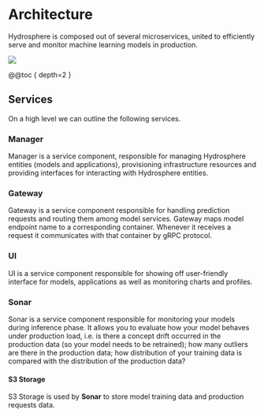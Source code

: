 # Architecture

Hydrosphere is composed out of several microservices, united to efficiently serve and monitor machine learning models in production.

![](.../architecture.png)


@@toc { depth=2 }

## Services

On a high level we can outline the following services. 

### Manager

Manager is a service component, responsible for managing Hydrosphere entities (models and applications), provisioning infrastructure resources and providing interfaces for interacting with Hydrosphere entities. 

### Gateway

Gateway is a service component responsible for handling prediction requests and routing them among model services. Gateway maps model endpoint name to a corresponding container. Whenever it receives a request it communicates with that container by gRPC protocol.

### UI

UI is a service component responsible for showing off user-friendly interface for models, applications as well as monitoring charts and profiles.

### Sonar

Sonar is a service component responsible for monitoring your models during inference phase. It allows you to evaluate how your model behaves under production load, i.e. is there a concept drift occurred in the production data (so your model needs to be retrained); how many outliers are there in the production data; how distribution of your training data is compared with the distribution of the production data?

#### S3 Storage

S3 Storage is used by **Sonar** to store model training data and production requests data. 